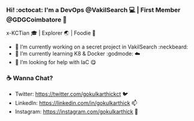 ### Hi! :octocat: I'm a DevOps @VakilSearch :computer: | First Member @GDGCoimbatore :space_invader:

x-KCTian :mortar_board: | Explorer :earth_asia: | Foodie :fork_and_knife:


<!-- **gokulkarthick/gokulkarthick** is a ✨ _special_ ✨ repository because its `README.md` (this file) appears on your GitHub profile. -->

<!-- Here are some ideas to get you started: -->

- 🔭 I’m currently working on a secret project in VakilSearch :neckbeard:
- 🌱 I’m currently learning K8 & Docker :godmode: :cloud:
- 🤔 I’m looking for help with IaC :yum:
<!-- 
- 💬 Ask me about I'm Happy to Help! :tada:
- 👯 I’m looking to collaborate on ...
- 📫 How to reach me :bird: https://twitter.com/gokulkarthickct 
- 😄 Pronouns: ...
- ⚡ Fun fact: ...
-->

### :coffee: Wanna Chat?

- Twitter: https://twitter.com/gokulkarthickct :bird:
- LinkedIn: https://linkedin.com/in/gokulkarthick 📫
- Instagram: https://instagram.com/gokulkarthick :ghost:
